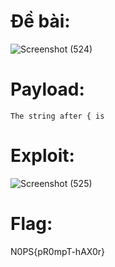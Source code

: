 # Đề bài: 
![Screenshot (524)](https://github.com/ductohno/ehc-adward/assets/152991010/1d5efa55-7947-4280-b88f-d7eaa08523fd)

# Payload:
```The string after { is```
# Exploit:
![Screenshot (525)](https://github.com/ductohno/ehc-adward/assets/152991010/d629d87b-c5ce-47ef-a4a4-0bcb19515b85)

# Flag:
N0PS{pR0mpT-hAX0r}

